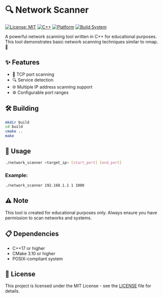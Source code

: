 # 🔍 Network Scanner

[![License: MIT](https://img.shields.io/badge/License-MIT-yellow.svg)](LICENSE)
[![C++](https://img.shields.io/badge/C++-17-blue.svg)](https://isocpp.org/)
[![Platform](https://img.shields.io/badge/Platform-Linux-green.svg)](https://www.linux.org/)
[![Build System](https://img.shields.io/badge/Build%20System-CMake-red.svg)](https://cmake.org/)

A powerful network scanning tool written in C++ for educational purposes. This tool demonstrates basic network scanning techniques similar to nmap. 🚀

## ✨ Features
- 🔎 TCP port scanning
- 🔍 Service detection
- 🌐 Multiple IP address scanning support
- ⚙️ Configurable port ranges

## 🛠️ Building
```bash
mkdir build
cd build
cmake ..
make
```

## 🚀 Usage
```bash
./network_scanner <target_ip> [start_port] [end_port]
```

### Example:
```bash
./network_scanner 192.168.1.1 1 1000
```

## ⚠️ Note
This tool is created for educational purposes only. Always ensure you have permission to scan networks and systems.

## 📋 Dependencies
- C++17 or higher
- CMake 3.10 or higher
- POSIX-compliant system

## 📜 License
This project is licensed under the MIT License - see the [LICENSE](LICENSE) file for details.
